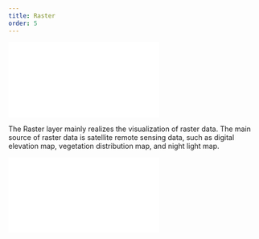 ```yaml
---
title: Raster
order: 5
---
```


<embed src="@/docs/api/common/style.md"></embed>

The Raster layer mainly realizes the visualization of raster data. The main source of raster data is satellite remote sensing data, such as digital elevation map, vegetation distribution map, and night light map.

<embed src="@/docs/api/common/source/raster/raster_single.zh.md"></embed>

